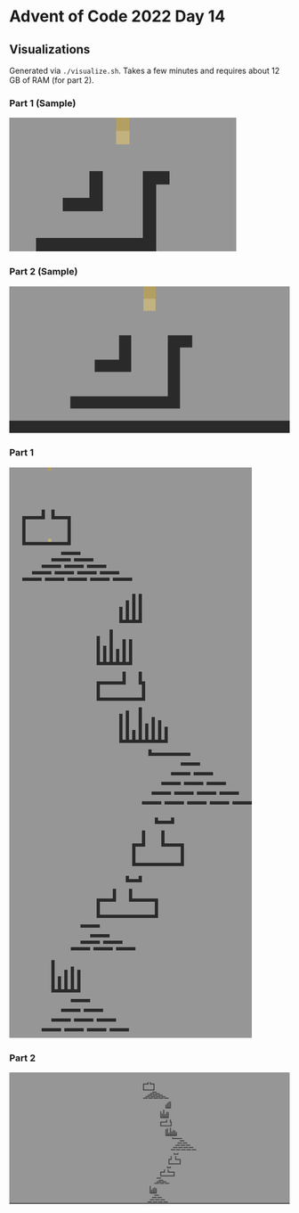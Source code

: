 # Advent of Code 2022 Day 14

## Visualizations

Generated via `./visualize.sh`. Takes a few minutes and requires about 12 GB of
RAM (for part 2).

### Part 1 (Sample)

![Part 1 (sample) visualized](part1_sample.gif)

### Part 2 (Sample)

![Part 2 (sample) visualized](part2_sample.gif)

### Part 1

![Part 1 visualized](part1.gif)

### Part 2

![Part 2 visualized](part2.gif)
